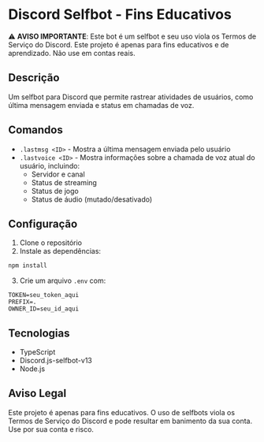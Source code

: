 # Discord Selfbot - Fins Educativos

⚠️ **AVISO IMPORTANTE**: Este bot é um selfbot e seu uso viola os Termos de Serviço do Discord. Este projeto é apenas para fins educativos e de aprendizado. Não use em contas reais.

## Descrição
Um selfbot para Discord que permite rastrear atividades de usuários, como última mensagem enviada e status em chamadas de voz.

## Comandos
- `.lastmsg <ID>` - Mostra a última mensagem enviada pelo usuário
- `.lastvoice <ID>` - Mostra informações sobre a chamada de voz atual do usuário, incluindo:
  - Servidor e canal
  - Status de streaming
  - Status de jogo
  - Status de áudio (mutado/desativado)

## Configuração
1. Clone o repositório
2. Instale as dependências:
```bash
npm install
```
3. Crie um arquivo `.env` com:
```
TOKEN=seu_token_aqui
PREFIX=.
OWNER_ID=seu_id_aqui
```

## Tecnologias
- TypeScript
- Discord.js-selfbot-v13
- Node.js

## Aviso Legal
Este projeto é apenas para fins educativos. O uso de selfbots viola os Termos de Serviço do Discord e pode resultar em banimento da sua conta. Use por sua conta e risco. 